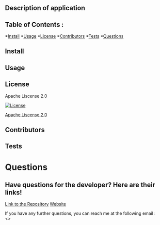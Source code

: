 
# 
    
## Description of application


## Table of Contents :
*[Install](#install)
*[Usage](#usage)
*[License](#license)
*[Contributors](#contributors)
*[Tests](#tests)
*[Questions](#questions)
    
## Install

## Usage

    

## License
Apache Liscense 2.0

[![License](https://img.shields.io/badge/License-Apache%202.0-blue.svg)](https://opensource.org/licenses/Apache-2.0)
  

[Apache Liscense 2.0](https://opensource.org/licenses/Apache-2.0) 
       
    
  
## Contributors

## Tests

# Questions
## Have questions for the developer? Here are their links! 
  

[Link to the Repository]()
[Website]()

  If you have any further questions, you can reach me at the following email
  : <>
